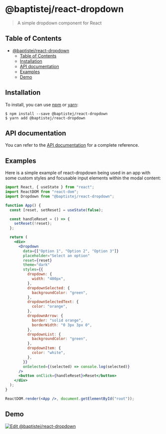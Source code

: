 # @baptistej/react-dropdown

> A simple dropdown component for React

## Table of Contents

- [@baptistej/react-dropdown](#baptistejreact-dropdown)
  - [Table of Contents](#table-of-contents)
  - [Installation](#installation)
  - [API documentation](#api-documentation)
  - [Examples](#examples)
  - [Demo](#demo)

## Installation

To install, you can use [npm](https://npmjs.org/) or [yarn](https://yarnpkg.com):

    $ npm install --save @baptistej/react-dropdown
    $ yarn add @baptistej/react-dropdown

## API documentation

You can refer to the [API documentation](https://baptistej-react-dropdown.netlify.app) for a complete reference.

## Examples

Here is a simple example of react-dropdown being used in an app with some custom styles and focusable input elements within the modal content:

```jsx
import React, { useState } from "react";
import ReactDOM from "react-dom";
import Dropdown from "@baptistej/react-dropdown";

function App() {
  const [reset, setReset] = useState(false);

  const handleReset = () => {
    setReset(!reset);
  };

  return (
    <div>
      <Dropdown
        data={["Option 1", "Option 2", "Option 3"]}
        placeholder="Select an option"
        reset={reset}
        theme="dark"
        styles={{
          dropdown: {
            width: "400px",
          },
          dropdownSelected: {
            backgroundColor: "green",
          },
          dropdownSelectedText: {
            color: "orange",
          },
          dropdownArrow: {
            border: "solid orange",
            borderWidth: "0 3px 3px 0",
          },
          dropdownList: {
            backgroundColor: "green",
          },
          dropdownItem: {
            color: "white",
          },
        }}
        onSelected={(selected) => console.log(selected)}
      />
      <button onClick={handleReset}>Reset</button>
    </div>
  );
}

ReactDOM.render(<App />, document.getElementById("root"));
```

## Demo

[![Edit @baptistej/react-dropdown](https://codesandbox.io/static/img/play-codesandbox.svg)](https://codesandbox.io/s/baptistej-react-dropdown-dj4mty)
